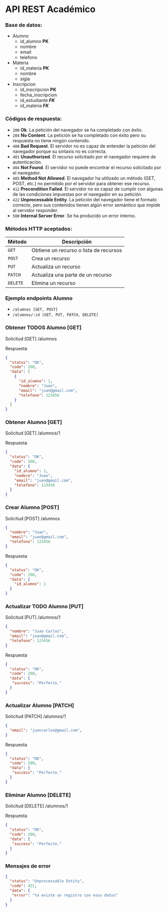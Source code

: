 # API REST Académico

### Base de datos:
- Alumno
  * id_alumno **PK**
  * nombre
  * email
  * telefono
- Materia
  * id_materia **PK**
  * nombre
  * sigla
- Inscripcion
  * id_inscripcion **PK**
  * fecha_inscripcion
  * id_estudiante **_FK_**
  * id_materia **_FK_**

### Códigos de respuesta:

  - `200` **Ok**. La petición del navegador se ha completado con éxito.
  - `204` **No Content**. La petición se ha completado con éxito pero su respuesta no tiene ningún contenido.
  - `400` **Bad Request**. El servidor no es capaz de entender la petición del navegador porque su sintaxis no es correcta.
  - `401` **Unauthorized**. El recurso solicitado por el navegador requiere de autenticación.
  - `404` **Not Found**. El servidor no puede encontrar el recurso solicitado por el navegador.
  - `405` **Method Not Allowed**. El navegador ha utilizado un método (GET, POST, etc.) no permitido por el servidor para obtener ese recurso.
  - `412` **Precondition Failed**. El servidor no es capaz de cumplir con algunas de las condiciones impuestas por el navegador en su petición.
  - `422` **Unprocessable Entity**. La petición del navegador tiene el formato correcto, pero sus contenidos tienen algún error semántico que impide al servidor responder.
  - `500` **Internal Server Error**. Se ha producido un error interno.

### Métodos HTTP aceptados:

| Método   | Descripción                            |
|----------|----------------------------------------|
| `GET`    | Obtiene un recurso o lista de recursos |
| `POST`   | Crea un recurso                        |
| `PUT`    | Actualiza un recurso                   |
| `PATCH`  | Actualiza una parte de un recurso      |
| `DELETE` | Elimina un recurso                     |

### Ejemplo endpoints Alumno
- `/alumnos [GET, POST]`
- `/alumnos/:id [GET, PUT, PATCH, DELETE]`

### Obtener TODOS Alumno [GET]
  Solicitud [GET] /alumnos

  Respuesta
  ```json
  {
    "status": "OK",
    "code": 200,
    "data": [
      {
        "id_alumno": 1,
        "nombre": "Juan",
        "email": "juan@gmail.com",
        "telefono": 123456
      }
    ]
  }
  ```

  ### Obtener Alumno [GET]
  Solicitud [GET] /alumnos/1

  Respuesta
  ```json
  {
    "status": "OK",
    "code": 200,
    "data": {
      "id_alumno": 1,
      "nombre": "Juan",
      "email": "juan@gmail.com",
      "telefono": 123456
    }
  }
  ```

### Crear Alumno [POST]
Solicitud [POST] /alumnos
```json
{
  "nombre": "Juan",
  "email": "juan@gmail.com",
  "telefono": 123456
}
```

Respuesta
```json
{
  "status": "OK",
  "code": 200,
  "data": {
    "id_alumno": 1
  }
}
```

### Actualizar TODO Alumno [PUT]
Solicitud [PUT] /alumnos/1
```json
{
  "nombre": "Juan Carlos",
  "email": "juan@gmail.com",
  "telefono": 123456
}
```

Respuesta
```json
{
  "status": "OK",
  "code": 200,
  "data": {
   "success": "Perfecto."
  }
}
```

### Actualizar Alumno [PATCH]
Solicitud [PATCH] /alumnos/1
```json
{
  "email": "juancarlos@gmail.com",
}
```

Respuesta
```json
{
  "status": "OK",
  "code": 200,
  "data": {
   "success": "Perfecto."
  }
}
```

### Eliminar Alumno [DELETE]
Solicitud [DELETE] /alumnos/1

Respuesta
```json
{
  "status": "OK",
  "code": 200,
  "data": {
   "success": "Perfecto."
  }
}
```

### Mensajes de error

```json
{
  "status": "Unprocessable Entity",
  "code": 422,
  "data": {
   "error": "Ya existe un registro con esos datos"
  }
}
```
